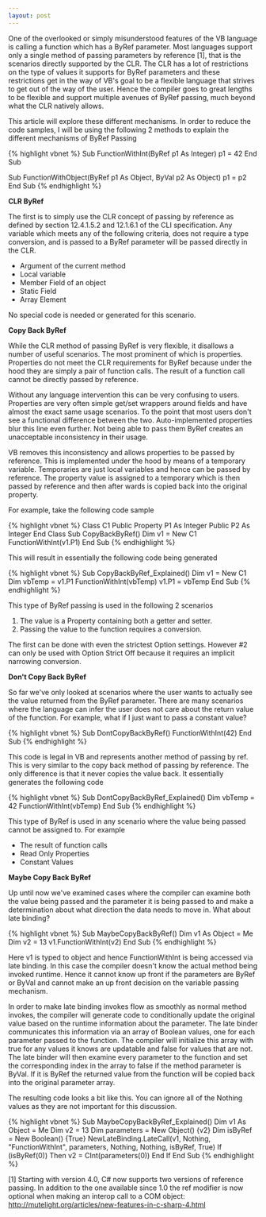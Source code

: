 ```yaml
---
layout: post
---
```

One of the overlooked or simply misunderstood features of the VB language is calling a function which has a ByRef parameter. Most languages support only a single method of passing parameters by reference [1], that is the scenarios directly supported by the CLR. The CLR has a lot of restrictions on the type of values it supports for ByRef parameters and these restrictions get in the way of VB's goal to be a flexible language that strives to get out of the way of the user. Hence the compiler goes to great lengths to be flexible and support multiple avenues of ByRef passing, much beyond what the CLR natively allows.

This article will explore these different mechanisms. In order to reduce the code samples, I will be using the following 2 methods to explain the different mechanisms of ByRef Passing

    
{% highlight vbnet %}
Sub FunctionWithInt(ByRef p1 As Integer)
    p1 = 42
End Sub


Sub FunctionWithObject(ByRef p1 As Object, ByVal p2 As Object)
    p1 = p2
End Sub
{% endhighlight %}

**CLR ByRef**

The first is to simply use the CLR concept of passing by reference as defined by section 12.4.1.5.2 and 12.1.6.1 of the CLI specification. Any variable which meets any of the following criteria, does not require a type conversion, and is passed to a ByRef parameter will be passed directly in the CLR.

  * Argument of the current method 
  * Local variable 
  * Member Field of an object 
  * Static Field 
  * Array Element 

No special code is needed or generated for this scenario.

**Copy Back ByRef**

While the CLR method of passing ByRef is very flexible, it disallows a number of useful scenarios. The most prominent of which is properties. Properties do not meet the CLR requirements for ByRef because under the hood they are simply a pair of function calls. The result of a function call cannot be directly passed by reference.

Without any language intervention this can be very confusing to users.  Properties are very often simple get/set wrappers around fields and have almost the exact same usage scenarios. To the point that most users don't see a functional difference between the two. Auto-implemented properties blur this line even further. Not being able to pass them ByRef creates an unacceptable inconsistency in their usage.

VB removes this inconsistency and allows properties to be passed by reference.  This is implemented under the hood by means of a temporary variable.  Temporaries are just local variables and hence can be passed by reference.  The property value is assigned to a temporary which is then passed by reference and then after wards is copied back into the original property.

For example, take the following code sample

{% highlight vbnet %}
Class C1
    Public Property P1 As Integer
    Public P2 As Integer
End Class
Sub CopyBackByRef()
    Dim v1 = New C1
    FunctionWithInt(v1.P1)
End Sub
{% endhighlight %}

This will result in essentially the following code being generated

{% highlight vbnet %}
Sub CopyBackByRef_Explained()
    Dim v1 = New C1
    Dim vbTemp = v1.P1
    FunctionWithInt(vbTemp)
    v1.P1 = vbTemp
End Sub
{% endhighlight %}

This type of ByRef passing is used in the following 2 scenarios

  1. The value is a Property containing both a getter and setter.
  2. Passing the value to the function requires a conversion. 

The first can be done with even the strictest Option settings. However #2 can only be used with Option Strict Off because it requires an implicit narrowing conversion.

**Don't Copy Back ByRef**

So far we've only looked at scenarios where the user wants to actually see the value returned from the ByRef parameter. There are many scenarios where the language can infer the user does not care about the return value of the function. For example, what if I just want to pass a constant value?  
    
{% highlight vbnet %}
        Sub DontCopyBackByRef()
            FunctionWithInt(42)
        End Sub
{% endhighlight %}


This code is legal in VB and represents another method of passing by ref.  This is very similar to the copy back method of passing by reference. The only difference is that it never copies the value back. It essentially generates the following code

    
{% highlight vbnet %}
Sub DontCopyBackByRef_Explained()
    Dim vbTemp = 42
    FunctionWithInt(vbTemp)
End Sub
{% endhighlight %}

This type of ByRef is used in any scenario where the value being passed cannot
be assigned to. For example

  * The result of function calls 
  * Read Only Properties 
  * Constant Values 

**Maybe Copy Back ByRef**

Up until now we've examined cases where the compiler can examine both the
value being passed and the parameter it is being passed to and make a
determination about what direction the data needs to move in. What about late
binding?

    
{% highlight vbnet %}
Sub MaybeCopyBackByRef()
    Dim v1 As Object = Me
    Dim v2 = 13
    v1.FunctionWithInt(v2)
End Sub
{% endhighlight %}

Here v1 is typed to object and hence FunctionWithInt is being accessed via late binding. In this case the compiler doesn't know the actual method being invoked runtime. Hence it cannot know up front if the parameters are ByRef or ByVal and cannot make an up front decision on the variable passing mechanism.

In order to make late binding invokes flow as smoothly as normal method invokes, the compiler will generate code to conditionally update the original value based on the runtime information about the parameter. The late binder communicates this information via an array of Boolean values, one for each parameter passed to the function. The compiler will initialize this array with true for any values it knows are updatable and false for values that are not. The late binder will then examine every parameter to the function and set the corresponding index in the array to false if the method parameter is ByVal. If it is ByRef the returned value from the function will be copied back into the original parameter array.

The resulting code looks a bit like this. You can ignore all of the Nothing values as they are not important for this discussion.

    
{% highlight vbnet %}
Sub MaybeCopyBackByRef_Explained()
    Dim v1 As Object = Me
    Dim v2 = 13
    Dim parameters = New Object() {v2}
    Dim isByRef = New Boolean() {True}
    NewLateBinding.LateCall(v1, Nothing, "FunctionWithInt", parameters, Nothing, Nothing, isByRef, True)
    If (isByRef(0)) Then
        v2 = CInt(parameters(0))
    End If
End Sub
{% endhighlight %}

[1] Starting with version 4.0, C# now supports two versions of reference passing. In addition to the one available since 1.0 the ref modifier is now optional when making an interop call to a COM object: <http://mutelight.org/articles/new-features-in-c-sharp-4.html>

